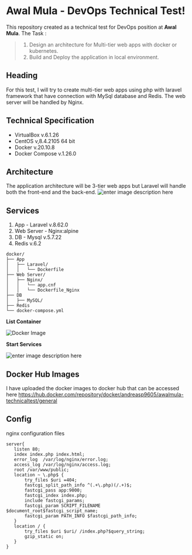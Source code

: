 # Awal Mula - DevOps Technical Test!

This repository created as a technical test for DevOps position at **Awal Mula**. 
The Task :
> 1. Design an architecture for Multi-tier web apps with docker or kubernetes.  
> 2. Build and Deploy the application in local environment. 
## Heading
For this test, I will try to create multi-tier web apps using php with laravel framework that have connection with MySql database and Redis. The web server will be handled by Nginx.
## Technical Specification

 - VirtualBox v.6.1.26
 - CentOS v,8.4.2105 64 bit
 - Docker v.20.10.8
 - Docker Compose v.1.26.0
 

## Architecture
The application architecture will be 3-tier web apps but Laravel will handle both the front-end and the back-end.
![enter image description here](https://i.imgur.com/ixBcH7O.png)
 ## Services

1. App - Laravel v.8.62.0
2. Web Server - Nginx:alpine
3. DB - Mysql v.5.7.22
4. Redis v.6.2
```
docker/
├── App
│   ├── Laravel/
│   │   └── Dockerfile
├── Web Server/
│   ├── Nginx/
│   │   └── app.cnf
│   │   └── Dockerfile_Nginx
├── DB
│   ├── MySQL/
├── Redis
└── docker-compose.yml
```

 **List Container**
 
![Docker Image](https://i.imgur.com/qUX2n1F_d.webp?maxwidth=760&fidelity=grand)

 **Start Services**
 
 ![enter image description here](https://i.imgur.com/POHkxTK.jpg)

## Docker Hub Images

I have uploaded the docker images to docker hub that can be accessed here
https://hub.docker.com/repository/docker/andreasp9605/awalmula-technicaltest/general

## Config
nginx configuration files
```
server{
   listen 80;
   index index.php index.html;
   error_log  /var/log/nginx/error.log;
   access_log /var/log/nginx/access.log;
   root /var/www/public;
   location ~ \.php$ {
       try_files $uri =404;
       fastcgi_split_path_info ^(.+\.php)(/.+)$;
       fastcgi_pass app:9000;
       fastcgi_index index.php;
       include fastcgi_params;
       fastcgi_param SCRIPT_FILENAME $document_root$fastcgi_script_name;
       fastcgi_param PATH_INFO $fastcgi_path_info;
   }
   location / {
       try_files $uri $uri/ /index.php?$query_string;
       gzip_static on;
   }
}

```
